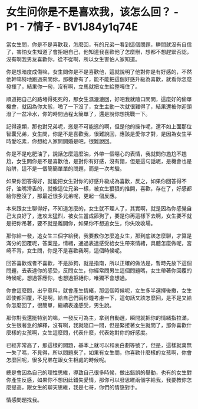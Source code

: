 # 女生问你是不是喜欢我，该怎么回？ - P1 - 7情子 - BV1J84y1q74E

當女生問，你是不是喜歡我，怎麼回，有的兄弟一看到這個問題，瞬間就沒有自信了，害怕女生知道了會拒絕自己，他知道我喜歡他了怎麼辦，想都不想趕緊否認，沒有啊我男友喜歡你，從不從啊，所以女生害怕人家知道。

你是想暗度成傷嘛，女生問你是不是喜歡他，這就說明了他對你是有好感的，不然他幹嘛特地跑過來問你，那機會有了，能不能把這個好感升級為喜歡，就看你怎麼發揮了，結果你一句，沒有啊，立馬就把女生給整嘎住了。

順道把自己的路堵得死死的，那女生濕漉漉回，好吧我就隨口問問，這麼好的偷單機會，就因為你太慫，啪了一下沒了，女生主動一次就很難得了，結果還被你迎頭潑了一盆冷水，你的時間過程太簡單了，還是說你想挑戰一下。

記得遠類，那也對兄弟呢，慫是不可能慫的啊，但是他的操作呢，還不如上面那位智囊兄弟，女生問，你是不是喜歡我，很難說回，應該是愛你才對，是因為女生平時愛吃素，你想給人家開開婚是吧，很難說回。

你是不是吃肥油了，說話怎麼這麼油，外帶一個噁心的表情，我就問你尷尬不尷尬，女生問你是不是喜歡他，是對你有好感，沒有錯，但是這句話呢，是機會也是陷阱，這不是一個簡簡單單的問題，而是一次考驗。

如果你回答得好，就能把女生對你的好感升級成為喜歡，反之，如果你回答得不好，油嘴滑舌的，就像這位兄弟一樣，被女生狠狠的推開，喜歡，存在了，好感都給你整沒了，那最近很多兄弟呢，更起一個反應。

本來跟女生聊得好，不知道怎麼的，女生就不理人了，其實啊，就是因為你感覺自己太良好了，進攻太猛烈，被女生當成舔狗了，要是你再這樣下去啊，女生要不就是把你吊著，要不就是離開你，如果你不想追女生，你失敗收場。

那你給一發，追女生三個字給我，我要教你怎麼追女生，那到底該怎麼聊，才算是滿分的回覆呢，答案是，情緒，通過表達感受給女生帶來情緒，具體怎麼做呢，宮崎不背，女生問，你是不是喜歡我啊，這個時候呢。

回答喜歡或者不喜歡，不是舔狗，就是指南，所以正確的做法是，暫時先放下這個問題，去表達你的感受，反問女生，你經常問男生這個問題嗎，女生帶著你回覆的時候呢，想過答應你，也想過拒絕你，唯獨不會想過。

你會這麼問，出乎意料，就會產生情緒，那這個時候呢，女生多半選擇後撤，女生即使都回覆，不是啊，給自己們兩秒鐘考慮一下，這句話又該怎麼回，是不是又給你怎麼回了，很簡單，繼續表達感受，男生說。

那你對我還挺特別的嘛，一發反可為主，拿到自動選，瞬間就把你的情緒指拉滿，女生很著急的解釋，沒有啊，我就隨口一問，但是緊接著女生就問了，那你喜歡什麼樣的女孩啊，女生這麼問，代表什麼，代表她對你的好感度。

已經非常高了，那這樣的問題，基本上就可以和表白劃等號了，但是，這樣就萬無一失了嗎，不見得，所以問題來了，如果有女生問，你喜歡什麼樣的女孩啊，你會怎麼回呢，很多兄弟在跟女生相處的時候呢。

總是會因為自己的理性思維，導致自己很多時候，做出錯誤的舉動，也有的女生對你產生反感，如果你不想因此錯失愛情，那你可以發思維兩個字給我，我要教你怎麼提高，跟女生的聊天思維，我是七哥，你們的情感對手。

情感問題找我。